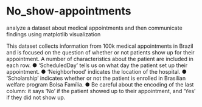 # No_show-appointments
analyze a dataset about medical appointments and then communicate findings using matplotlib visualization 

This dataset collects information
from 100k medical appointments in
Brazil and is focused on the question
of whether or not patients show up
for their appointment. A number of
characteristics about the patient are
included in each row.
● ‘ScheduledDay’ tells us on
what day the patient set up their
appointment.
● ‘Neighborhood’ indicates the
location of the hospital.
● ‘Scholarship’ indicates
whether or not the patient is
enrolled in Brasilian welfare
program Bolsa Família.
● Be careful about the encoding
of the last column: it says ‘No’ if
the patient showed up to their
appointment, and ‘Yes’ if they
did not show up.
